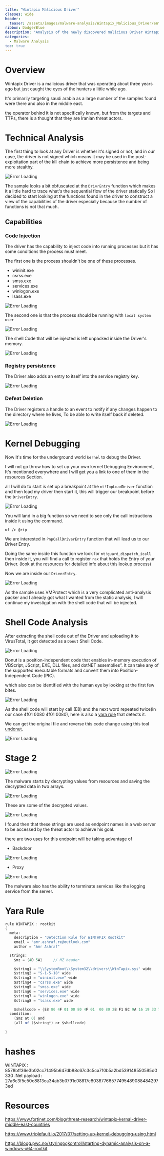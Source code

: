 ```yaml
---
title: "Wintapix Malicious Driver"
classes: wide
header:
  teaser: /assets/images/malware-analysis/Wintapix_Malicious_Driver/entry.png
ribbon: DodgerBlue
description: "Analysis of the newly discovered malicious Driver Wintapix"
categories:
  - Malware Analysis
toc: true
---
```


# Overview

Wintapix Driver is a malicious driver that was operating about three years ago but just caught the eyes of the hunters a little while ago.

It's primarily targeting saudi arabia as a large number of the samples found were there and also in the middle east.

the operator behind it is not specifically known, but from the targets and TTPs, there is a thought that they are Iranian threat actors.

# Technical Analysis

The first thing to look at any Driver is whether it's signed or not, and in our case, the driver is not signed which means it may be used in the post-exploitation part of the kill chain to achieve more persistence and being more stealthy.

![Error Loading](/assets/images/malware-analysis/Wintapix_Malicious_Driver/sign.png)

The sample looks a bit obfuscated at the `DrivrEntry` function which makes it a little hard to trace what's the sequential flow of the driver statically So I decided to start looking at the functions found in the driver to construct a view of the capabilities of the driver especially because the number of functions is not that much.

## Capabilities

### Code Injection

The driver has the capability to inject code into running processes but it has some conditions the process must meet.

The first one is the process shouldn't be one of these processes.

- wininit.exe
- csrss.exe
- smss.exe
- services.exe
- winlogon.exe
- lsass.exe

![Error Loading](/assets/images/malware-analysis/Wintapix_Malicious_Driver/injection.png)

The second one is that the process should be running with `local system user`

![Error Loading](/assets/images/malware-analysis/Wintapix_Malicious_Driver/priv.png)

The shell Code that will be injected is left unpacked inside the Driver's memory.

![Error Loading](/assets/images/malware-analysis/Wintapix_Malicious_Driver/shellcode.png)

### Registry persistence

The Driver also adds an entry to itself into the service registry key.

![Error Loading](/assets/images/malware-analysis/Wintapix_Malicious_Driver/service.png)

### Defeat Deletion

The Driver registers a handle to an event to notify if any changes happen to the directory where he lives, To be able to write itself back if deleted.

![Error Loading](/assets/images/malware-analysis/Wintapix_Malicious_Driver/event.png)

# Kernel Debugging 

Now It's time for the underground world `kernel` to debug the Driver.

I will not go throw how to set up your own kernel Debugging Environment, It's mentioned everywhere and I will get you a link to one of them in the resources Section.

all I will do to start is set up a breakpoint at the `nt!IopLoadDriver` function and then load my driver then start it, this will trigger our breakpoint before the `DriverEntry`.

![Error Loading](/assets/images/malware-analysis/Wintapix_Malicious_Driver/debug.png)

You will land in a big function so we need to see only the call instructions inside it using the command.

    uf /c @rip

We are interested in `PnpCallDriverEntry` function that will lead us to our Driver Entry.

Doing the same inside this function we look for `nt!guard_dispatch_icall` then inside it, you will find a call to register `rax` that holds the Entry of your Driver.
(look at the resources for detailed info about this lookup process)

Now we are inside our `DriverEntry`.

![Error Loading](/assets/images/malware-analysis/Wintapix_Malicious_Driver/entry.png)

As the sample uses VMProtect which is a very complicated anti-analysis packer and I already got what I wanted from the static analysis, I will continue my investigation with the shell code that will be injected.

# Shell Code Analysis

After extracting the shell code out of the Driver and uploading it to VirusTotal, It got detected as a `Donut` Shell Code.

![Error Loading](/assets/images/malware-analysis/Wintapix_Malicious_Driver/vt.png)

Donut is a position-independent code that enables in-memory execution of VBScript, JScript, EXE, DLL files, and dotNET assemblies”. It can take any of the supported executable formats and convert them into Position-Independent Code (PIC).

which also can be identified with the human eye by looking at the first few bites.

![Error Loading](/assets/images/malware-analysis/Wintapix_Malicious_Driver/donut.png)

As the shell code will start by call (E8) and the next word repeated twice(in our case 4f01 0080 4f01 0080), here is also a [yara rule](https://gist.github.com/g-les/47e958c9069765d298aadfe6da677f29) that detects it.

We can get the original file and reverse this code change using this tool [undonut](https://github.com/listinvest/undonut).


![Error Loading](/assets/images/malware-analysis/Wintapix_Malicious_Driver/recover.png)

# Stage 2

![Error Loading](/assets/images/malware-analysis/Wintapix_Malicious_Driver/stage2.png)

The malware starts by decrypting values from resources and saving the decrypted data in two arrays.

![Error Loading](/assets/images/malware-analysis/Wintapix_Malicious_Driver/dec.png)

These are some of the decrypted values.

![Error Loading](/assets/images/malware-analysis/Wintapix_Malicious_Driver/arr.png)

I found then that these strings are used as endpoint names in a web server to be accessed by the threat actor to achieve his goal.

there are two uses for this endpoint will be taking advantage of

- Backdoor

![Error Loading](/assets/images/malware-analysis/Wintapix_Malicious_Driver/exec.png)

- Proxy

![Error Loading](/assets/images/malware-analysis/Wintapix_Malicious_Driver/proxy.png)

The malware also has the ability to terminate services like the logging service from the server.

# Yara Rule

```cs
rule WINTAPIX : rootkit
{
  meta:
    description = "Detection Rule for WINTAPIX Rootkit"
    email = "amr.ashraf.re@outlook.com"
    author = "Amr Ashraf"

  strings:
    $mz = {4D 5A}     // MZ header

    $string1 = "\\SystemRoot\\System32\\drivers\\WinTapix.sys" wide
    $string2 = "S-1-5-18" wide
    $string3 = "wininit.exe" wide
    $string4 = "csrss.exe" wide
    $string5 = "smss.exe" wide
    $string6 = "services.exe" wide
    $string7 = "winlogon.exe" wide
    $string8 = "lsass.exe" wide

    $shellcode = {E8 80 4F 01 00 80 4F 01  00 80 2B F1 BC 9A 16 19 33 71 FA A5 5B 8E B3 FB  77 F4 88 A3 03 35 38 56 D5 59 34 1C 1A C0 CF 52  B6 00 00 00 00 30 9E 89}
  condition:
    ($mz at 0) and 
    (all of ($string*) or $shellcode)
    
}

```
# hashes
WINTAPIX : 8578bff36e3b02cc71495b647db88c67c3c5ca710b5a2bd539148550595d0330
.Net payload : 27a6c3f5c50c8813ca34ab3b0791c08817c803877665774954890884842973ed



# Resources

https://www.fortinet.com/blog/threat-research/wintapix-kernal-driver-middle-east-countries

https://www.triplefault.io/2017/07/setting-up-kernel-debugging-using.html

https://blogg.pwc.no/styringogkontroll/starting-dynamic-analysis-on-a-windows-x64-rootkit
